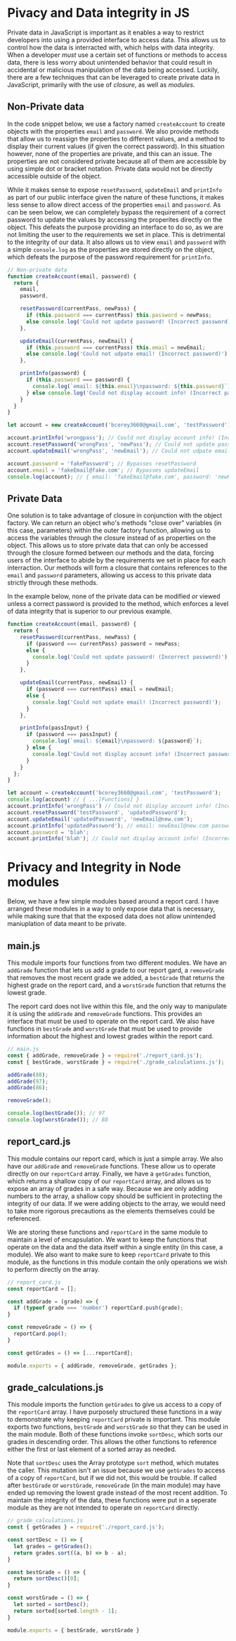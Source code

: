 # Pivacy and Data integrity in JS #
Private data in JavaScript is important as it enables a way to restrict developers into using a provided interface to access data. This allows us to control how the data is interracted with, which helps with data integrity. When a developer _must_ use a certain set of functions or methods to access data, there is less worry about unintended behavior that could result in accidental or malicious manipulation of the data being accessed. Luckily, there are a few techniques that can be leveraged to create private data in JavaScript, primarily with the use of _closure_, as well as _modules_.

## Non-Private data ##
In the code snippet below, we use a factory named `createAccount` to create objects with the properties `email` and `password`. We also provide methods that allow us to reassign the properties to different values, and a method to display their current values (if given the correct password). In this situation however, none of the properties are private, and this can an issue. The properties are not considered private because all of them are accessible by using simple dot or bracket notation. Private data would not be directly accessible outside of the object.

While it makes sense to expose `resetPassword`, `updateEmail` and `printInfo` as part of our public interface given the nature of these functions, it makes less sense to allow direct access of the properties `email` and `password`. As can be seen below, we can completely bypass the requirement of a correct password to update the values by accessing the properites directly on the object. This defeats the purpose providing an interface to do so, as we are not limiting the user to the requirements we set in place. This is detrimental to the integrity of our data. It also allows us to view `email` and `password` with a simple `console.log` as the properties are stored directly on the object, which defeats the purpose of the password requirement for `printInfo`.

```javascript
// Non-private data
function createAccount(email, password) {
  return {
    email,
    password,

    resetPassword(currentPass, newPass) {
      if (this.password === currentPass) this.password = newPass;
      else console.log('Could not update password! (Incorrect password)');
    },

    updateEmail(currentPass, newEmail) {
      if (this.password === currentPass) this.email = newEmail;
      else console.log('Could not udpate email! (Incorrect password)');
    },

    printInfo(password) {
      if (this.password === password) {
        console.log(`email: ${this.email}\npassword: ${this.password}`);
      } else console.log('Could not display account info! (Incorrect password)');
    }
  }
}

let account = new createAccount('bcorey3660@gmail.com', 'testPassword');

account.printInfo('wrongpass'); // Could not display account info! (Incorrect password)
account.resetPassword('wrongPass', 'newPass'); // Could not update password! (Incorrect password)
account.updateEmail('wrongPass', 'newEmail'); // Could not udpate email! (Incorrect password)

account.password = 'fakePassword'; // Bypasses resetPassword
account.email = 'fakeEmail@fake.com'; // Bypasses updateEmail
console.log(account); // { email: 'fakeEmail@fake.com', password: 'newPassword' ... [Functions]} // Bypases printInfo
```
## Private Data ##
One solution is to take advantage of closure in conjunction with the object factory. We can return an object who's methods "close over" variables (in this case, parameters) within the outer factory function, allowing us to access the variables through the closure instead of as properties on the object. This allows us to store private data that can only be accessed through the closure formed between our methods and the data, forcing users of the interface to abide by the requirements we set in place for each interraction. Our methods will form a closure that contains references to the `email` and `password` parameters, allowing us access to this private data strictly through these methods.

In the example below, none of the private data can be modified _or_ viewed unless a correct password is provided to the method, which enforces a level of data integrity that is superior to our previous example.
```javascript
function createAccount(email, password) {
  return {
    resetPassword(currentPass, newPass) {
      if (password === currentPass) password = newPass;
      else {
        console.log('Could not update password! (Incorrect password)');
      }
    },

    updateEmail(currentPass, newEmail) {
      if (password === currentPass) email = newEmail;
      else {
        console.log('Could not update email! (Incorrect password)');
      }
    },

    printInfo(passInput) {
      if (password === passInput) {
        console.log(`email: ${email}\npassword: ${password}`);
      } else {
        console.log('Could not display account info! (Incorrect password)');
      }
    }
  };
}

let account = createAccount('bcorey3660@gmail.com', 'testPassword');
console.log(account) // { ...[Functions] }
account.printInfo('wrongPass') // Could not display account info! (Incorrect password)
account.resetPassword('testPassword', 'updatedPassword');
account.updateEmail('updatedPassword', 'newEmail@new.com');
account.printInfo('updatedPassword'); // email: newEmail@new.com password: updatedPassword
account.password = 'blah';
account.printInfo('blah'); // Could not display account info! (Incorrect password)
```
# Privacy and Integrity in Node modules #

Below, we have a few simple modules based around a report card. I have arranged these modules in a way to only expose data that is necessary, while making sure that that the exposed data does not allow unintended maniuplation of data meant to be private.

## main.js ##
This module imports four functions from two different modules. We have an `addGrade` function that lets us add a grade to our report gard, a `removeGrade` that removes the most recent grade we added, a `bestGrade` that returns the highest grade on the report card, and a `worstGrade` function that returns the lowest grade.

The report card does not live within this file, and the only way to manipulate it is using the `addGrade` and `removeGrade` functions. This provides an interface that must be used to operate on the report card. We also have functions in `bestGrade` and `worstGrade` that must be used to provide information about the highest and lowest grades within the report card.

```javascript
// main.js
const { addGrade, removeGrade } = require('./report_card.js');
const { bestGrade, worstGrade } = require('./grade_calculations.js');

addGrade(88);
addGrade(97);
addGrade(86);

removeGrade();

console.log(bestGrade()); // 97
console.log(worstGrade()); // 88
```
## report_card.js ##
This module contains our report card, which is just a simple array. We also have our `addGrade` and `removeGrade` functions. These allow us to operate directly on our `reportCard` array. Finally, we have a `getGrades` function, which returns a shallow copy of our `reportCard` array, and allows us to expose an array of grades in a safe way. Because we are only adding numbers to the array, a shallow copy should be sufficient in protecting the integrity of our data. If we were adding objects to the array, we would need to take more rigorous precautions as the elements themselves could be referenced.

We are storing these functions and `reportCard` in the same module to maintain a level of encapsulation. We want to keep the functions that operate on the data and the data itself within a single entity (in this case, a module). We also want to make sure to keep `reportCard` private to this module, as the functions in this module contain the only operations we wish to perform directly on the array.
```javascript
// report_card.js
const reportCard = [];

const addGrade = (grade) => {
  if (typeof grade === 'number') reportCard.push(grade);
}

const removeGrade = () => {
  reportCard.pop();
}

const getGrades = () => [...reportCard];

module.exports = { addGrade, removeGrade, getGrades };
```
## grade_calculations.js ##
This module imports the function `getGrades` to give us access to a copy of the `reportCard` array. I have purposely structured these functions in a way to demonstrate why keeping `reportCard` private is important. This module exports two functions, `bestGrade` and `worstGrade` so that they can be used in the main module. Both of these functions invoke `sortDesc`, which sorts our grades in descending order. This allows the other functions to reference either the first or last element of a sorted array as needed. 

Note that `sortDesc` uses the Array prototype `sort` method, which mutates the caller. This mutation isn't an issue because we use `getGrades` to access of a copy of `reportCard`, but if we did not, this would be trouble. If called after `bestGrade` or `worstGrade`, `removeGrade` (in the main module) may have ended up removing the lowest grade instead of the most recent addition. To maintain the integrity of the data, these functions were put in a seperate module as they are not intended to operate on `reportCard` directly. 
```javascript
// grade_calculations.js
const { getGrades } = require('./report_card.js');

const sortDesc = () => {
  let grades = getGrades();
  return grades.sort((a, b) => b - a);
}

const bestGrade = () => {
  return sortDesc()[0];
}

const worstGrade = () => {
  let sorted = sortDesc();
  return sorted[sorted.length - 1];
}

module.exports = { bestGrade, worstGrade }
```
